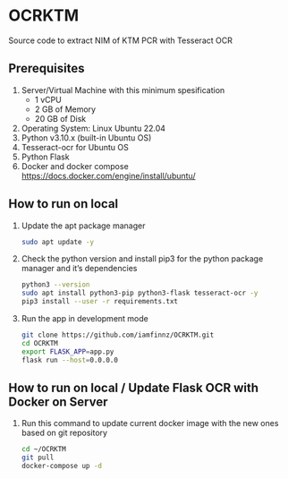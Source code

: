 # OCRKTM
Source code to extract NIM of KTM PCR with Tesseract OCR

## Prerequisites
1. Server/Virtual Machine with this minimum spesification
   - 1 vCPU
   - 2 GB of Memory
   - 20 GB of Disk
2. Operating System: Linux Ubuntu 22.04
3. Python v3.10.x (built-in Ubuntu OS)
4. Tesseract-ocr for Ubuntu OS
5. Python Flask
6. Docker and docker compose
   https://docs.docker.com/engine/install/ubuntu/

## How to run on local
1. Update the apt package manager
   
   ```bash
   sudo apt update -y
   ```
   
2. Check the python version and install pip3 for the python package manager and it’s dependencies
   
   ```bash
   python3 --version
   sudo apt install python3-pip python3-flask tesseract-ocr -y
   pip3 install --user -r requirements.txt
   ```
   
3. Run the app in development mode
   ```bash
   git clone https://github.com/iamfinnz/OCRKTM.git
   cd OCRKTM
   export FLASK_APP=app.py
   flask run --host=0.0.0.0
   ```

## How to run on local / Update Flask OCR with Docker on Server
1. Run this command to update current docker image with the new ones based on git repository
   
   ```bash
   cd ~/OCRKTM
   git pull
   docker-compose up -d
   ```
